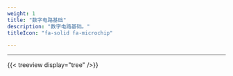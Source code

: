 ```yaml
---
weight: 1
title: "数字电路基础"
description: "数字电路基础。"
titleIcon: "fa-solid fa-microchip"

---
```



---

{{< treeview
  display="tree"
/>}}
